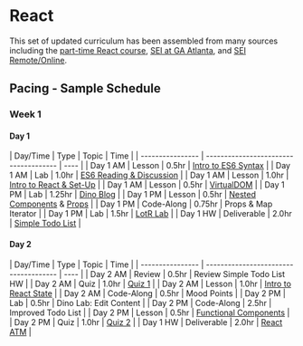# React

This set of updated curriculum has been assembled from many sources including the [part-time React course](https://git.generalassemb.ly/react-development/react-development-course-materials), [SEI at GA Atlanta](https://generalassemb.ly/locations/atlanta), and [SEI Remote/Online](https://generalassemb.ly/education/software-engineering-immersive-remote/online). 

## Pacing - Sample Schedule

### Week 1

#### Day 1

| Day/Time | Type | Topic | Time |
| ---------------- | ------------------------------------- | ---- |
| Day 1 AM | Lesson | 0.5hr | [Intro to ES6 Syntax](es6-syntax/readme.md) |
| Day 1 AM | Lab | 1.0hr | [ES6 Reading & Discussion](es6-syntax/readme.md) | 
| Day 1 AM | Lesson | 1.0hr | [Intro to React & Set-Up](intro-react/readme.md) | 
| Day 1 AM | Lesson | 0.5hr | [VirtualDOM](intro-react/virtual-dom.md) | 
| Day 1 PM | Lab | 1.25hr | [Dino Blog](intro-react/dino-blog-lab.md) | 
| Day 1 PM | Lesson | 0.5hr | [Nested Components](intro-react/nested.md) & [Props](intro-react/props.md) | 
| Day 1 PM | Code-Along | 0.75hr | Props & Map Iterator | 
| Day 1 PM | Lab | 1.5hr | [LotR Lab](intro-react/lotr.md) | 
| Day 1 HW | Deliverable | 2.0hr | [Simple Todo List](https://github.com/WDI-SEA/react_toDo_deliverable) |

#### Day 2

| Day/Time | Type | Topic | Time |
| ---------------- | ------------------------------------- | ---- |
| Day 2 AM | Review | 0.5hr | Review Simple Todo List HW |
| Day 2 AM | Quiz | 1.0hr | [Quiz 1]() | 
| Day 2 AM | Lesson | 1.0hr | [Intro to React State](react-state/readme.html) | 
| Day 2 AM | Code-Along | 0.5hr | Mood Points | 
| Day 2 PM | Lab | 0.5hr | Dino Lab: Edit Content | 
| Day 2 PM | Code-Along | 2.5hr | Improved Todo List | 
| Day 2 PM | Lesson | 0.5hr | [Functional Components]() | 
| Day 2 PM | Quiz | 1.0hr | [Quiz 2]() | 
| Day 1 HW | Deliverable | 2.0hr | [React ATM](https://github.com/WDI-SEA/react_atm_global) |


